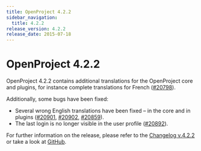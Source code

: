 ```yaml
---
title: OpenProject 4.2.2
sidebar_navigation:
  title: 4.2.2
release_version: 4.2.2
release_date: 2015-07-18
---
```


# OpenProject 4.2.2

OpenProject 4.2.2 contains additional translations for the OpenProject
core and plugins, for instance complete translations for French
([#20798](https://community.openproject.org/work_packages/20798)).

Additionally, some bugs have been fixed:

  - Several wrong English translations have been fixed – in the core and
    in plugins
    ([#20901](https://community.openproject.org/work_packages/20901),
    [#20902](https://community.openproject.org/work_packages/20902),
    [#20859](https://community.openproject.org/work_packages/20859)).
  - The last login is no longer visible in the user profile
    ([#20892](https://community.openproject.org/work_packages/20892)).

For further information on the release, please refer to the
[Changelog v.4.2.2](https://community.openproject.org/versions/729)
or take a look at
[GitHub](https://github.com/opf/openproject/tree/v4.2.2).

